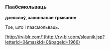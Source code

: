 ### Паабсмольваць
**дзеяслоў, закончанае трыванне**

Тое, што і паасмольваць.

<a rel="author">[http://rv-blr.com/](http://rv-blr.com/slounik.jsp?letterId=0&maskId=0&pageId=1966)</a>
